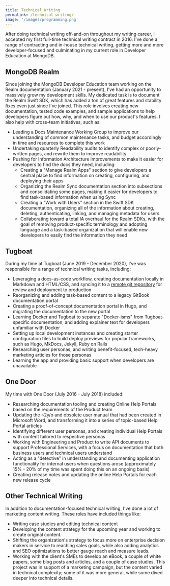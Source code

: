 ```yaml
---
title: Technical Writing
permalink: /technical-writing/
image: '/images/programming.png'
---
```


After doing technical writing off-and-on throughout my writing career, I accepted my first full-time technical writing contract in 2016. I've done a range of contracting and in-house technical writing, getting more and more developer-focused and culminating in my current role in Developer Education at MongoDB.

MongoDB Realm
-------------

Since joining the MongoDB Developer Education team working on the Realm documentation (January 2021 - present), I've had an opportunity to massively grow my development skills. My dedicated task is to document the Realm Swift SDK, which has added a ton of great features and stability fixes even just since I've joined. This role involves creating new documentation, tested code examples, and sample applications to help developers figure out how, why, and when to use our product's features. I also help with cross-team initiatives, such as:

*   Leading a Docs Maintenance Working Group to improve our understanding of common maintenance tasks, and budget accordingly in time and resources to complete this work
*   Undertaking quarterly Readability audits to identify complex or poorly-written pages, and rewrite them to improve readability
*   Pushing for Information Architecture improvements to make it easier for developers to find the docs they need, including:
    *   Creating a "Manage Realm Apps" section to give developers a central place to find information on creating, configuring, and deploying their apps
    *   Organizing the Realm Sync documentation section into subsections and consolidating some pages, making it easier for developers to find task-based information when using Sync
    *   Creating a "Work with Users" section in the Swift SDK documentation, organizing all of the information about creating, deleting, authenticating, linking, and managing metadata for users
    *   Collaborating toward a total IA overhaul for the Realm SDKs, with the goal of removing product-specific terminology and adopting language and a task-based organization that will enable new developers to easily find the information they need

Tugboat
-------

During my time at Tugboat (June 2019 - December 2020), I've was responsible for a range of technical writing tasks, including:

*   Leveraging a docs-as-code workflow, creating documentation locally in Markdown and HTML/CSS, and syncing it to a [remote git repository](https://github.com/TugboatQA/docs) for review and deployment to production
*   Reorganizing and adding task-based content to a legacy GitBook documentation portal
*   Creating a proof-of-concept documentation portal in Hugo, and migrating the documentation to the new portal
*   Learning Docker and Tugboat to separate "Docker-isms" from Tugboat-specific documentation, and adding explainer text for developers unfamiliar with Docker
*   Setting up local development instances and creating starter configuration files to build deploy previews for popular frameworks, such as Hugo, MkDocs, Jekyll, Ruby on Rails
*   Researching user personas, and writing benefit-focused, tech-heavy marketing articles for those personas
*   Learning the app and providing basic support when developers are unavailable

One Door
--------

My time with One Door (July 2016 - July 2018) included:

*   Researching documentation tooling and creating Online Help Portals based on the requirements of the Product team
*   Updating the ~2y/o and obsolete user manual that had been created in Microsoft Word, and transforming it into a series of topic-based Help Portal articles
*   Identifying different user personas, and creating individual Help Portals with content tailored to respective personas
*   Working with Engineering and Product to write API documents to support Professional Services, with a focus on documentation that both business users and technical users understand
*   Acting as a "detective" in understanding and documenting application functionality for internal users when questions arose (approximately 15% - 20% of my time was spent doing this on an ongoing basis)
*   Creating release notes and updating the online Help Portals for each new release cycle

Other Technical Writing
-----------------------

In addition to documentation-focused technical writing, I've done a lot of marketing content writing. These roles have included things like:

*   Writing case studies and editing technical content
*   Developing the content strategy for the upcoming year and working to create original content.
*   Shifting the organization's strategy to focus more on enterprise decision makers in service to reaching sales goals, while also adding analytics and SEO optimizations to better gauge reach and measure leads.
*   Working with the client's SMEs to develop an eBook, a couple of white papers, some blog posts and articles, and a couple of case studies. This project was in support of a marketing campaign, but the content varied in technical complexity; some of it was more general, while some dived deeper into technical details.
